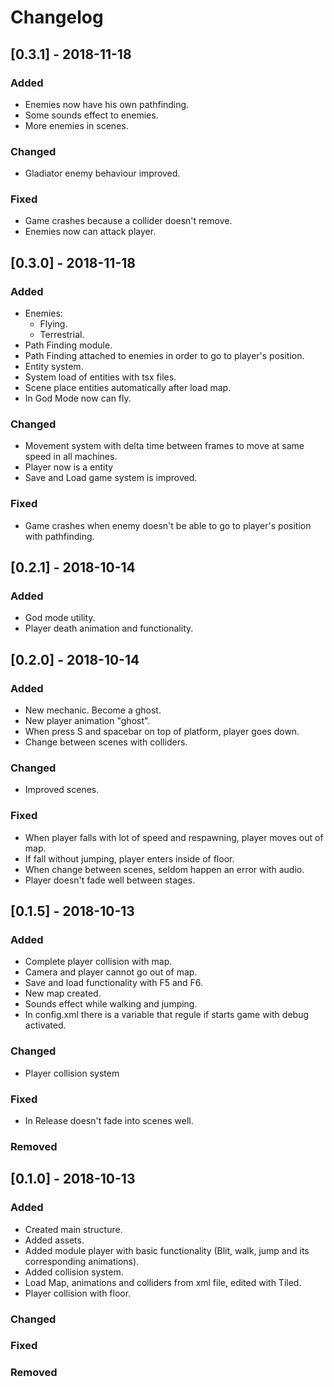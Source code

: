 # Changelog

## [0.3.1] - 2018-11-18
### Added

- Enemies now have his own pathfinding.
- Some sounds effect to enemies.
- More enemies in scenes.

### Changed

- Gladiator enemy behaviour improved.

### Fixed

- Game crashes because a collider doesn't remove.
- Enemies now can attack player.

## [0.3.0] - 2018-11-18
### Added

- Enemies:
	- Flying.
	- Terrestrial.
- Path Finding module.
- Path Finding attached to enemies in order to go to player's position.
- Entity system.
- System load of entities with tsx files.
- Scene place entities automatically after load map.
- In God Mode now can fly.

### Changed

- Movement system with delta time between frames to move at same speed in all machines.
- Player now is a entity
- Save and Load game system is improved.

### Fixed

- Game crashes when enemy doesn't be able to go to player's position with pathfinding.

## [0.2.1] - 2018-10-14
### Added

- God mode utility.
- Player death animation and functionality.

## [0.2.0] - 2018-10-14
### Added

- New mechanic. Become a ghost.
- New player animation "ghost".
- When press S and spacebar on top of platform, player goes down.
- Change between scenes with colliders.

### Changed

- Improved scenes.

### Fixed

- When player falls with lot of speed and respawning, player moves out of map.
- If fall without jumping, player enters inside of floor.
- When change between scenes, seldom happen an error with audio.
- Player doesn't fade well between stages.

## [0.1.5] - 2018-10-13
### Added

- Complete player collision with map.
- Camera and player cannot go out of map.
- Save and load functionality with F5 and F6.
- New map created.
- Sounds effect while walking and jumping.
- In config.xml there is a variable that regule if starts game with debug activated.

### Changed

- Player collision system

### Fixed

- In Release doesn't fade into scenes well.

### Removed

## [0.1.0] - 2018-10-13
### Added

- Created main structure.
- Added assets.
- Added module player with basic functionality (Blit, walk, jump and its corresponding animations).
- Added collision system.
- Load Map, animations and colliders from xml file, edited with Tiled.
- Player collision with floor.

### Changed

### Fixed

### Removed

